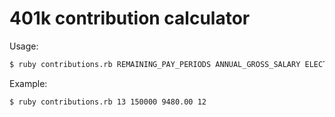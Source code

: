# 401k contribution calculator

Usage:

```sh
$ ruby contributions.rb REMAINING_PAY_PERIODS ANNUAL_GROSS_SALARY ELECTIVE_DEFFERAL_YTD ELECTIVE_DEFFERAL_PERCENTAGE
```

Example:

```sh
$ ruby contributions.rb 13 150000 9480.00 12
```
